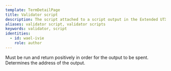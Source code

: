 ```yaml
---
template: TermDetailPage
title: Validator script
description: The script attached to a script output in the Extended UTXO model.
aliases: validator script, validator scripts
keywords: validator, script
identities:
  - id: wael-ivie
    role: author
---
```


Must be run and return positively in order for the output to be spent. Determines the address of the output.
